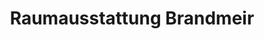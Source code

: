 ---
title: "Raumausstattung Brandmeir"
url: /aichach/raumausstattung-brandmeir/
shop: Raumausstattung
---